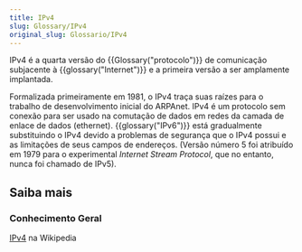 ```yaml
---
title: IPv4
slug: Glossary/IPv4
original_slug: Glossario/IPv4
---
```


IPv4 é a quarta versão do {{Glossary("protocolo")}} de comunicação subjacente à {{glossary("Internet")}} e a primeira versão a ser amplamente implantada.

Formalizada primeiramente em 1981, o IPv4 traça suas raízes para o trabalho de desenvolvimento inicial do ARPAnet. IPv4 é um protocolo sem conexão para ser usado na comutação de dados em redes da camada de enlace de dados (ethernet). {{glossary("IPv6")}} está gradualmente substituindo o IPv4 devido a problemas de segurança que o IPv4 possui e as limitações de seus campos de endereços. (Versão número 5 foi atribuído em 1979 para o experimental _Internet Stream Protocol_, que no entanto, nunca foi chamado de IPv5).

## Saiba mais

### Conhecimento Geral

[IPv4](https://pt.wikipedia.org/wiki/IPv4) na Wikipedia
